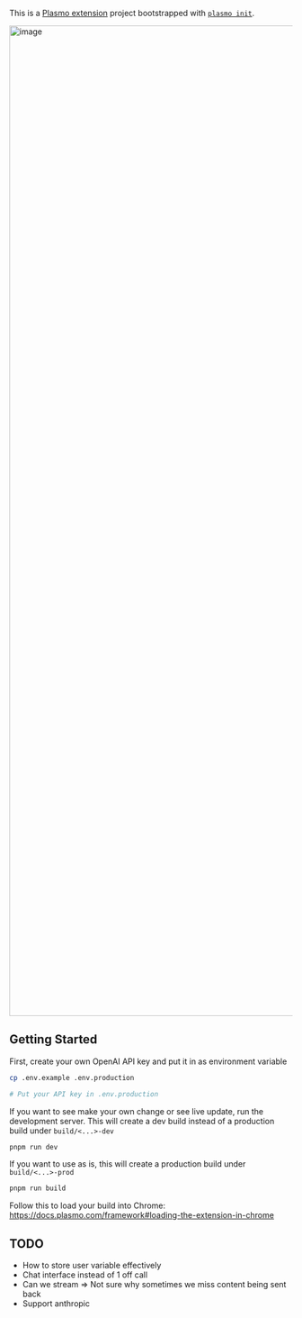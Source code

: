 This is a [Plasmo extension](https://docs.plasmo.com/) project bootstrapped with [`plasmo init`](https://www.npmjs.com/package/plasmo).

<img width="1759" alt="image" src="https://github.com/user-attachments/assets/0859da99-85a4-49d0-bce2-da60ef21d332">

## Getting Started

First, create your own OpenAI API key and put it in as environment variable

```bash
cp .env.example .env.production

# Put your API key in .env.production
```

If you want to see make your own change or see live update, run the development server. This will create a dev build instead of a production build under `build/<...>-dev`

```bash
pnpm run dev
```

If you want to use as is, this will create a production build under `build/<...>-prod`

```bash
pnpm run build
```

Follow this to load your build into Chrome: https://docs.plasmo.com/framework#loading-the-extension-in-chrome

## TODO

- How to store user variable effectively
- Chat interface instead of 1 off call
- Can we stream => Not sure why sometimes we miss content being sent back
- Support anthropic
